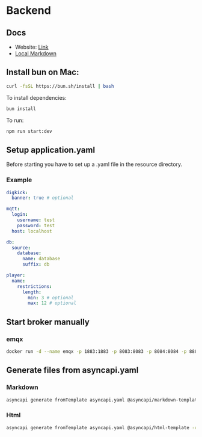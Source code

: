 # Backend

## Docs

- Website: [Link](https://makoeta.github.io/digkickDoc/#operation-send-gameStatus)
- [Local Markdown](./docs/asyncapi.md)

## Install bun on Mac:

```bash
curl -fsSL https://bun.sh/install | bash
```

To install dependencies:

```bash
bun install
```

To run:

```bash
npm run start:dev
```

## Setup application.yaml

Before starting you have to set up a .yaml file in the resource directory.

### Example

```yaml
digkick:
  banner: true # optional

mqtt:
  login:
    username: test
    password: test
  host: localhost

db:
  source:
    database:
      name: database
      suffix: db

player:
  name:
    restrictions:
      length:
        min: 3 # optional
        max: 12 # optional

```

## Start broker manually

### emqx

```bash
docker run -d --name emqx -p 1883:1883 -p 8083:8083 -p 8084:8084 -p 8883:8883 -p 18083:18083  emqx:5.6.0
```

## Generate files from asyncapi.yaml

### Markdown

```bash
asyncapi generate fromTemplate asyncapi.yaml @asyncapi/markdown-template -o docs --force-write
```

### Html

```bash
asyncapi generate fromTemplate asyncapi.yaml @asyncapi/html-template -o docs --force-write
```
